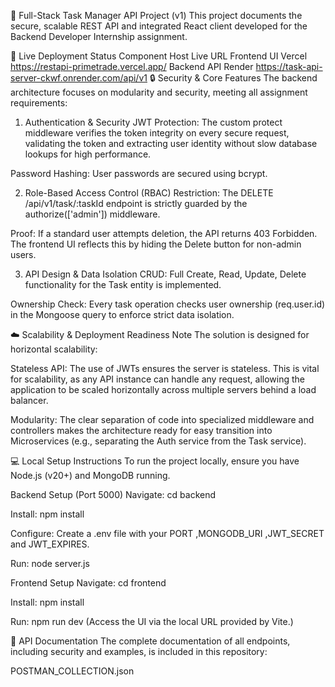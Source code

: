 🚀 Full-Stack Task Manager API Project (v1)
This project documents the secure, scalable REST API and integrated React client developed for the Backend Developer Internship assignment.

🔗 Live Deployment Status
Component	Host	Live URL
Frontend UI	Vercel	https://restapi-primetrade.vercel.app/
Backend API	Render	https://task-api-server-ckwf.onrender.com/api/v1
🔒 Security & Core Features
The backend architecture focuses on modularity and security, meeting all assignment requirements:

1. Authentication & Security
JWT Protection: The custom protect middleware verifies the token integrity on every secure request, validating the token and extracting user identity without slow database lookups for high performance.

Password Hashing: User passwords are secured using bcrypt.

2. Role-Based Access Control (RBAC)
Restriction: The DELETE /api/v1/task/:taskId endpoint is strictly guarded by the authorize(['admin']) middleware.

Proof: If a standard user attempts deletion, the API returns 403 Forbidden. The frontend UI reflects this by hiding the Delete button for non-admin users.

3. API Design & Data Isolation
CRUD: Full Create, Read, Update, Delete functionality for the Task entity is implemented.

Ownership Check: Every task operation checks user ownership (req.user.id) in the Mongoose query to enforce strict data isolation.

☁️ Scalability & Deployment Readiness Note
The solution is designed for horizontal scalability:

Stateless API: The use of JWTs ensures the server is stateless. This is vital for scalability, as any API instance can handle any request, allowing the application to be scaled horizontally across multiple servers behind a load balancer.

Modularity: The clear separation of code into specialized middleware and controllers makes the architecture ready for easy transition into Microservices (e.g., separating the Auth service from the Task service).

💻 Local Setup Instructions
To run the project locally, ensure you have Node.js (v20+) and MongoDB running.

Backend Setup (Port 5000)
Navigate: cd backend

Install: npm install

Configure: Create a .env file with your PORT ,MONGODB_URI ,JWT_SECRET and JWT_EXPIRES.

Run: node server.js

Frontend Setup
Navigate: cd frontend

Install: npm install

Run: npm run dev (Access the UI via the local URL provided by Vite.)

📝 API Documentation
The complete documentation of all endpoints, including security and examples, is included in this repository:

POSTMAN_COLLECTION.json
